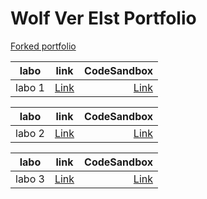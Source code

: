 # Wolf Ver Elst Portfolio

[Forked portfolio](https://github.com/mogumogudj/dev5-portfolios-2023) 


| labo        |link           | CodeSandbox  |
| ------------- |:-------------:| -----:|
| labo 1      | [Link](https://github.com/Bram-Colleman/Lab1-Speech) |  [Link](lab1-speech-g088lmn5u-mogumogudjs-projects.vercel.app)|

| labo        |link           | CodeSandbox  |
| ------------- |:-------------:| -----:|
| labo 2      | [Link]() |  [Link]()|

| labo        |link           | CodeSandbox  |
| ------------- |:-------------:| -----:|
| labo 3     | [Link](https://github.com/mogumogudj/Lab3-WeatherApp) |  [Link](https://lab3-weather-g0mxdw775-mogumogudjs-projects.vercel.app)|

